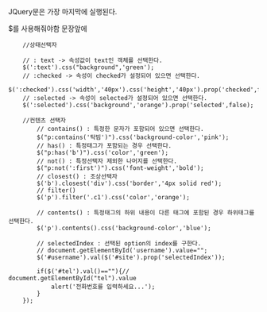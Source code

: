 JQuery문은 가장 마지막에 실행된다.

$를 사용해줘야함 문장앞에


		
		//상태선택자
		
		// : text -> 속성값이 text인 객체를 선택한다.
		$(':text').css("background",'green');
		// :checked -> 속성이 checked가 설정되어 있으면 선택한다.
		$(':checked').css('width','40px').css('height','40px').prop('checked',false);
		// :selected -> 속성이 selected가 설정되어 있으면 선택한다.
		$(':selected').css('background','orange').prop('selected',false);
		
		//컨텐츠 선택자
			// contains() : 특정한 문자가 포함되어 있으면 선택한다.
			$("p:contains('탁빔')").css('background-color','pink');
			// has() : 특정태그가 포함되는 경우 선택한다.
			$("p:has('b')").css('color','green');
			// not() : 특정선택자 제외한 나머지를 선택한다.
			$("p:not(':first')").css('font-weight','bold');
			// closest() : 조상선택자
			$('b').closest('div').css('border','4px solid red');
			// filter()
			$('p').filter('.c1').css('color','orange');
			
			// contents() : 특정태그의 하위 내용이 다른 태그에 포함된 경우 하위태그를 선택한다.
			$('p').contents().css('background-color','blue');
			
			// selectedIndex : 선택된 option의 index를 구한다.
			// document.getElementById('username').value="";
			$('#username').val($('#site').prop('selectedIndex'));
			
			if($('#tel').val()==""){// document.getElementById("tel").value
				alert('전화번호를 입력하세요...');
			}
		});

<style>
	.c1{border:2px solid red; width:200px; height:200px;}
	.c2{border:2px solid blue; width:200px; height:200px;}
	.c3{border:2px solid green; width:200px; height:200px;}
	.c4{border:2px solid orange; width:200px; height:200px;}
</style>
<script>
	$(()=>{
		// html() : 특정객체에 html태그를 추가한다. => innerHTML
		var tag = "<a href=''>다음</a>을 클릭하시면 페이지가 이동합니다.";
		$('#result').html(tag);

